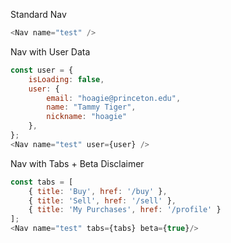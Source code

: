 Standard Nav
```js
<Nav name="test" />
```

Nav with User Data
```js
const user = {
    isLoading: false,
    user: {
        email: "hoagie@princeton.edu",
        name: "Tammy Tiger",
        nickname: "hoagie"
    },
};
<Nav name="test" user={user} />
```

Nav with Tabs + Beta Disclaimer
```js
const tabs = [
    { title: 'Buy', href: '/buy' },
    { title: 'Sell', href: '/sell' },
    { title: 'My Purchases', href: '/profile' }
];
<Nav name="test" tabs={tabs} beta={true}/>
```
